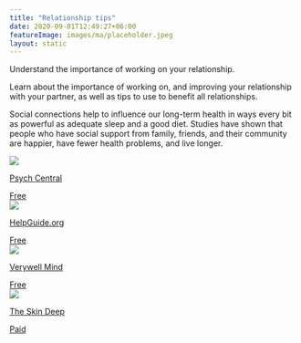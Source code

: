 ```yaml
---
title: "Relationship tips"
date: 2020-09-01T12:49:27+06:00
featureImage: images/ma/placeholder.jpeg
layout: static
---
```


Understand the importance of working on your relationship.

Learn about the importance of working on, and improving your relationship with your partner, as well as tips to use to benefit all relationships.

Social connections help to influence our long-term health in ways every bit as powerful as adequate sleep and a good diet. Studies have shown that people who have social support from family, friends, and their community are happier, have fewer health problems, and live longer.

<a class="ma-link" href="https://psychcentral.com/lib/simple-steps-to-improve-your-relationship#general-strategies"><div class="ma-card ma-card-Community"><div class="ma-icon"><img src ="/images/Icon-check - community - opacity.svg"/></div><div class="ma-name"><p>Psych Central</p></div><div class="ma-paid-text"><span>Free</span></div></div></a><a class="ma-link" href="https://www.helpguide.org/articles/relationships-communication/relationship-help.htm"><div class="ma-card ma-card-Community"><div class="ma-icon"><img src ="/images/Icon-check - community - opacity.svg"/></div><div class="ma-name"><p>HelpGuide.org</p></div><div class="ma-paid-text"><span>Free</span></div></div></a><a class="ma-link" href="https://www.verywellmind.com/7-surprising-ways-to-make-your-relationship-better-5094212"><div class="ma-card ma-card-Community"><div class="ma-icon"><img src ="/images/Icon-check - community - opacity.svg"/></div><div class="ma-name"><p>Verywell Mind</p></div><div class="ma-paid-text"><span>Free</span></div></div></a><a class="ma-link" href="https://theskindeep.co.uk/products/the-and-long-term-relationship-bundle"><div class="ma-card ma-card-Community"><div class="ma-icon"><img src ="/images/Icon-pound - community - opacity.svg"/></div><div class="ma-name"><p>The Skin Deep</p></div><div class="ma-paid-text"><span>Paid</span></div></div></a>  

<br/><br/>






